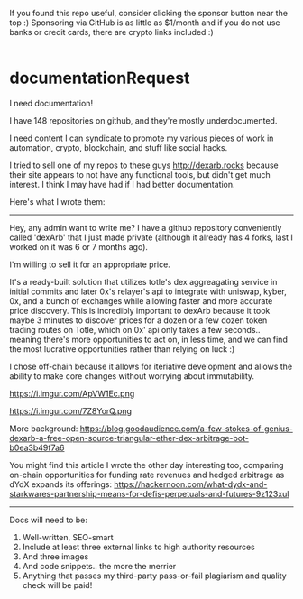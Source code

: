 If you found this repo useful, consider clicking the sponsor button near the top :) Sponsoring via GitHub is as little as $1/month and if you do not use banks or credit cards, there are crypto links included :)<br /><br />
# documentationRequest

I need documentation!

I have 148 repositories on github, and they're mostly underdocumented.

I need content I can syndicate to promote my various pieces of work in automation, crypto, blockchain, and stuff like social hacks.

I tried to sell one of my repos to these guys http://dexarb.rocks because their site appears to not have any functional tools, but didn't get much interest. I think I may have had if I had better documentation.

Here's what I wrote them:

----

Hey, any admin want to write me? I have a github repository conveniently called 'dexArb' that I just made private (although it already has 4 forks, last I worked on it was 6 or 7 months ago).

I'm willing to sell it for an appropriate price.

It's a ready-built solution that utilizes totle's dex aggreagating service in initial commits and later 0x's relayer's api to integrate with uniswap, kyber, 0x, and a bunch of exchanges while allowing faster and more accurate price discovery. This is incredibly important to dexArb because it took maybe 3 minutes to discover prices for a dozen or a few dozen token trading routes on Totle, which on 0x' api only takes a few seconds.. meaning there's more opportunities to act on, in less time, and we can find the most lucrative opportunities rather than relying on luck :)

I chose off-chain because it allows for iteriative development and allows the ability to make core changes without worrying about immutability. 

https://i.imgur.com/ApVW1Ec.png

https://i.imgur.com/7Z8YorQ.png

More background: https://blog.goodaudience.com/a-few-stokes-of-genius-dexarb-a-free-open-source-triangular-ether-dex-arbitrage-bot-b0ea3b49f7a6

You might find this article I wrote the other day interesting too, comparing on-chain opportunities for funding rate revenues and hedged arbitrage as dYdX expands its offerings: https://hackernoon.com/what-dydx-and-starkwares-partnership-means-for-defis-perpetuals-and-futures-9z123xul

----

Docs will need to be:

1. Well-written, SEO-smart
2. Include at least three external links to high authority resources
3. And three images
4. And code snippets.. the more the merrier
5. Anything that passes my third-party pass-or-fail plagiarism and quality check will be paid!
